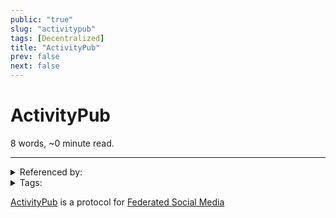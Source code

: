 ```yaml
---
public: "true"
slug: "activitypub"
tags: [Decentralized]
title: "ActivityPub"
prev: false
next: false
---
```

<script setup>
import { data } from '../../git.data.ts';
import { useData } from 'vitepress';
const pageData = useData();
</script>
<h1 class="p-name">ActivityPub</h1>
<p>8 words, ~0 minute read. <span v-html="data[`site/${pageData.page.value.relativePath}`]" /></p>
<hr/>

<details><summary>Referenced by:</summary><a href="/garden/fediverse">Fediverse</a></details>

<details><summary>Tags:</summary><a href="/garden/decentralized">Decentralized</a></details>

[ActivityPub](https://activitypub.rocks) is a protocol for [Federated Social Media](/garden/fediverse)